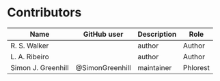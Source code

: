# Contributors

Name                           | GitHub user | Description | Role
---                            | ---         | --- | ---
R. S. Walker                   |  | author | Author
L. A. Ribeiro                  |  | author | Author
Simon J. Greenhill             | @SimonGreenhill | maintainer | Phlorest
